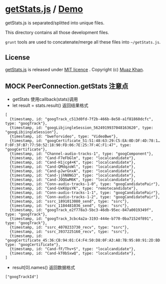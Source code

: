 # [getStats.js](https://github.com/muaz-khan/getStats) / [Demo](https://www.webrtc-experiment.com/getStats/)

getStats.js is separated/splitted into unique files.

This directory contains all those development files.

`grunt` tools are used to concatenate/merge all these files into `~/getStats.js`.

## License

[getStats.js](https://github.com/muaz-khan/getStats) is released under [MIT licence](https://www.webrtc-experiment.com/licence/) . Copyright (c) [Muaz Khan](http://www.MuazKhan.com/).

## MOCK PeerConnection.getStats 注意点

- getStats 使用callback(stats)调用
- let result = stats.result() 返回结果格式
```
[
  {timestamp, id: "googTrack_c513d0fd-7f2b-466b-8e58-a1f81860dcfc", type: "googTrack"},
  {timestamp, id: "googLibjingleSession_5624919937048163620", type: "googLibjingleSession"},
  {timestamp, id: "bweforvideo", type: "VideoBwe"},
  {timestamp, id: "googCertificate_51:51:48:63:29:C5:EA:0D:DF:4D:78:1…F:0F:3F:B7:77:50:52:18:90:FD:06:7E:25:7F:4C:F1:47", type: "googCertificate"},
  {timestamp, id: "Channel-audio-tracks-1", type: "googComponent"},
  {timestamp, id: "Cand-F7eFbGlm", type: "localcandidate"},
  {timestamp, id: "Cand-H1jcg4+K", type: "localcandidate"},
  {timestamp, id: "Cand-QMdqzoWl", type: "localcandidate"},
  {timestamp, id: "Cand-pJwrGnxA", type: "localcandidate"},
  {timestamp, id: "Cand-jjhN8NG3", type: "localcandidate"},
  {timestamp, id: "Cand-JOQGwM6K", type: "localcandidate"},
  {timestamp, id: "Conn-audio-tracks-1-0", type: "googCandidatePair"},
  {timestamp, id: "Cand-UxKUpsYK", type: "remotecandidate"},
  {timestamp, id: "Conn-audio-tracks-1-1", type: "googCandidatePair"},
  {timestamp, id: "Conn-audio-tracks-1-2", type: "googCandidatePair"},
  {timestamp, id: "ssrc_1891013080_send", type: "ssrc"},
  {timestamp, id: "ssrc_1184481036_send", type: "ssrc"},
  {timestamp, id: "googTrack_e2f778a3-5bc3-46db-95ec-847a0019349f", type: "googTrack"},
  {timestamp, id: "googTrack_3cbc4a2a-3193-444e-b770-0ba71524f891", type: "googTrack"},
  {timestamp, id: "ssrc_4070233730_recv", type: "ssrc"},
  {timestamp, id: "ssrc_3937225160_recv", type: "ssrc"},
  {timestamp, id: "googCertificate_45:36:CB:94:01:C4:F4:50:D8:0F:A3:A8:7B:95:80:91:2D:BD:82:43", type: "googCertificate"},
  {timestamp, id: "Cand-fF/Thv+S", type: "localcandidate"},
  {timestamp, id: "Cand-kT0bSxwQ", type: "localcandidate"},
]
```
- result[0].names() 返回数据格式
```
["googTrackId"]
```